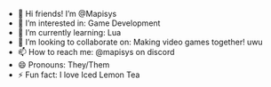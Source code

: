 - 👋 Hi friends! I’m @Mapisys
- 👀 I’m interested in: Game Development
- 🌱 I’m currently learning: Lua
- 💞️ I’m looking to collaborate on: Making video games together! uwu
- 📫 How to reach me: @mapisys on discord
- 😄 Pronouns: They/Them
- ⚡ Fun fact: I love Iced Lemon Tea

<!---
Mapisys/Mapisys is a ✨ special ✨ repository because its `README.md` (this file) appears on your GitHub profile.
You can click the Preview link to take a look at your changes.
--->
